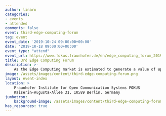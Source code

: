 ```yaml
---
author: linaro
categories:
- events
- attended
comments: false
event: third-edge-computing-forum
tag: event
event_date: '2019-10-24 09:00:00+00:00'
date: '2019-10-18 09:00:00+00:00'
event_type: "attend"
event_url: https://www.fokus.fraunhofer.de/en/edge_computing_forum_2019
title: 3rd Edge Computing Forum
description: >-
    As the Edge Computing market is estimated to generate a value of up to 19 Billion EUR by 2023, at the forum the latest technological approaches and their benefits in the area of Edge Computing will be presented to discuss open issues to build an industrial Edge-based ecosystem by making infrastructures interoperable, programmable, secure and easy to use.
image: /assets/images/content/third-edge-computing-forum.png
layout: event-index
location: >
    Fraunhofer Institute for Open Communication Systems FOKUS
    Kaiserin-Augusta-Allee 31, 10589 Berlin, Germany
jumbotron:
    background-image: /assets/images/content/third-edge-computing-forum.png
has_resources: true
---
```

